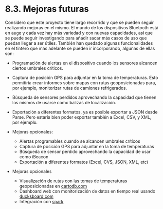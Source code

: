 # 8.3. Mejoras futuras

Considero que este proyecto tiene largo recorrido y que se pueden seguir realizando mejoras en el mismo. El mundo de los dispositivos Bluetooth está en auge y cada vez hay más variedad y con nuevas capacidades, así que se puede seguir investigando para añadir sacar más casos de uso que puedan llegar a ser útiles. También han quedado algunas funcionalidades en el tintero que más adelante se pueden ir incorporando, algunas de ellas son:

- Programación de alertas en el dispositivo cuando los sensores alcancen ciertos umbrales críticos.
- Captura de posición GPS para adjuntar en la toma de temperaturas. Esto permitiría crear informes sobre mapas con rutas geoposicionadas para, por ejemplo, monitorizar rutas de camiones refrigerados.
- Búsqueda de sensores perdidos aprovechando la capacidad que tienen los mismos de usarse como balizas de localización.
- Exportación a diferentes formatos, ya es posible exportar a JSON desde Parse. Pero estaría bien poder exportar también a Excel, CSV, y XML, por ejemplo.

- Mejoras opcionales:
    - Alertas programables cuando se alcancen umbrales críticos
	- Captura de posición GPS para adjuntar en la toma de temperaturas
	- Búsqueda de sensor perdido aprovechando la capacidad de usar como iBeacon
	- Exportación a diferentes formatos (Excel, CVS, JSON, XML, etc)
- Mejoras opcionales
	- Visualización de rutas con las tomas de temperaturas geoposicionadas en [cartodb.com](http://cartodb.com/)
	- Dashboard web con monitorización de datos en tiempo real usando [ducksboard.com](https://ducksboard.com)
	- Integración con [spark](https://www.spark.io/)